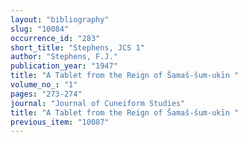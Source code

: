 ```yaml
---
layout: "bibliography"
slug: "10084"
occurrence_id: "283"
short_title: "Stephens, JCS 1"
author: "Stephens, F.J."
publication_year: "1947"
title: "A Tablet from the Reign of Šamaš-šum-ukīn "
volume_no_: "1"
pages: "273-274"
journal: "Journal of Cuneiform Studies"
title: "A Tablet from the Reign of Šamaš-šum-ukīn "
previous_item: "10087"
---
```


